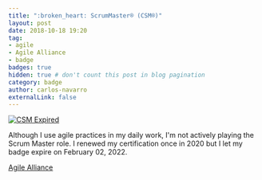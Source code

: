 ```yaml
---
title: ":broken_heart: ScrumMaster® (CSM®)"
layout: post
date: 2018-10-18 19:20
tag:
- agile
- Agile Alliance
- badge
badges: true
hidden: true # don't count this post in blog pagination
category: badge
author: carlos-navarro
externalLink: false
---
```


[![CSM Expired](https://bcert.me/bc/html/img/badges/generated/badge-7227.png)](http://bcert.me/sxendphet)


Although I use agile practices in my daily work, I'm not actively playing the Scrum Master role. I renewed my certification once in 2020 but I let my badge expire on February 02, 2022.

[Agile Alliance](https://www.agilealliance.org/)